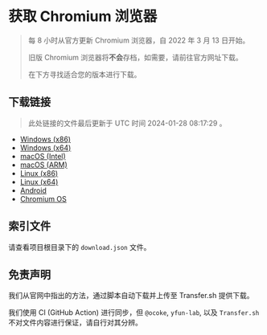 # 获取 Chromium 浏览器

> 每 8 小时从官方更新 Chromium 浏览器，自 2022 年 3 月 13 日开始。
> 
> 旧版 Chromium 浏览器将**不会**存档，如需要，请前往官方网址下载。
>
> 在下方寻找适合您的版本进行下载。

## 下载链接

> 此处链接的文件最后更新于 UTC 时间 2024-01-28 08:17:29
。

- [Windows (x86)](https://transfer.sh/9rv3avPPuK/Win.zip)
- [Windows (x64)](https://transfer.sh/6BlAp3oBad/Win_x64.zip)
- [macOS (Intel)](https://transfer.sh/7zagCEeBip/Mac.zip)
- [macOS (ARM)](https://transfer.sh/GSOtJkVj36/Mac_Arm.zip)
- [Linux (x86)](https://transfer.sh/MMMB9kxp08/Linux.zip)
- [Linux (x64)](https://transfer.sh/ec1wfulngN/Linux_x64.zip)
- [Android](https://transfer.sh/b0p4Ap2yzX/Android.zip)
- [Chromium OS](https://transfer.sh/rzqpqvOiik/Linux_ChromiumOS_Full.zip)

## 索引文件

请查看项目根目录下的 `download.json` 文件。

## 免责声明

我们从官网中指出的方法，通过脚本自动下载并上传至 Transfer.sh 提供下载。

我们使用 CI (GitHub Action) 进行同步，但 `@ocoke`, `yfun-lab`, 以及 `Transfer.sh` 不对文件内容进行保证，请自行对其分辨。
